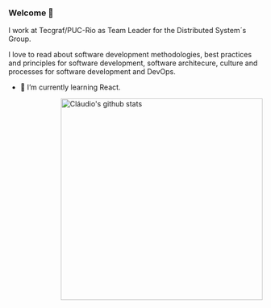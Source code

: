 ### Welcome 👋

<aside>
I work at Tecgraf/PUC-Rio as Team Leader for the Distributed System´s Group.

I love to read about software development methodologies, best practices and principles for software development, software architecure, culture and processes for software development and DevOps.

- 🌱 I’m currently learning React.
</aside>
<img align="right" width="400" src="https://github-readme-stats.vercel.app/api?username=claudioantonio&show_icons=true&theme=algolia&count_private=true" alt="Cláudio's github stats" />
<!--
**claudioantonio/claudioantonio** is a ✨ _special_ ✨ repository because its `README.md` (this file) appears on your GitHub profile.

Here are some ideas to get you started:

- 🔭 I’m currently working on ...
- 🌱 I’m currently learning ...
- 👯 I’m looking to collaborate on ...
- 🤔 I’m looking for help with ...
- 💬 Ask me about ...
- 📫 How to reach me: ...
- 😄 Pronouns: ...
- ⚡ Fun fact: ...
-->
